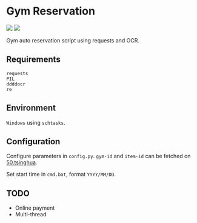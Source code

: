 # Gym Reservation

![](https://img.shields.io/badge/Activity-Reserve-yellowgreen) ![](https://img.shields.io/badge/Auto-Script-orange)

Gym auto reservation script using requests and OCR.

## Requirements

```text
requests
PIL
ddddocr
re
```

## Environment

`Windows` using `schtasks`.

## Configuration

Configure parameters in `config.py`. `gym-id` and `item-id` can be fetched on [50.tsinghua](https://50.tsinghua.edu.cn/).

Set start time in `cmd.bat`, format `YYYY/MM/DD`.

## TODO

* Online payment
* Multi-thread
